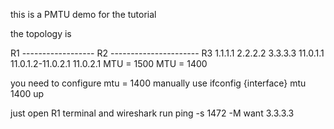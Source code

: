 this is a PMTU demo for the tutorial

the topology is 

R1 ------------------  R2 ---------------------- R3
1.1.1.1		       2.2.2.2			 3.3.3.3
11.0.1.1	11.0.1.2-11.0.2.1		 11.0.2.1
      MTU = 1500		MTU = 1400


you need to configure mtu  = 1400 manually
use ifconfig {interface} mtu 1400 up

just open R1 terminal and wireshark
run ping -s 1472 -M want 3.3.3.3

